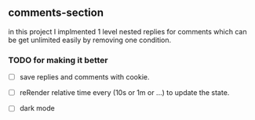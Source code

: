 ## comments-section
in this project I implmented 1 level nested replies for comments which can be get unlimited easily by removing one condition.

### TODO for making it better
- [ ] save replies and comments with cookie.

- [ ] reRender relative time every (10s or 1m or ...) to update the state.

- [ ] dark mode
